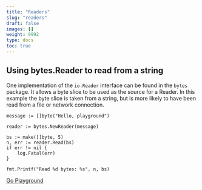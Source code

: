 ```yaml
---
title: "Readers"
slug: "readers"
draft: false
images: []
weight: 9992
type: docs
toc: true
---
```


## Using bytes.Reader to read from a string
One implementation of the `io.Reader` interface can be found in the `bytes` package. It allows a byte slice to be used as the source for a Reader. In this example the byte slice is taken from a string, but is more likely to have been read from a file or network connection.
~~~
message := []byte("Hello, playground")

reader := bytes.NewReader(message)

bs := make([]byte, 5)
n, err := reader.Read(bs)
if err != nil {
    log.Fatal(err)
}

fmt.Printf("Read %d bytes: %s", n, bs)
~~~

[Go Playground][1]

  [1]: https://play.golang.org/p/cRSRKwKcXr

